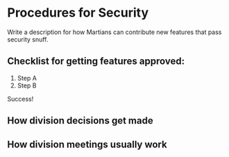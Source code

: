 # Procedures for Security

Write a description for how Martians can contribute new features that pass security snuff.

## Checklist for getting features approved:

1. Step A
2. Step B

Success!

## How division decisions get made

## How division meetings usually work